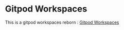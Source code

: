 # Gitpod Workspaces
This is a gitpod workspaces reborn : [Gitpod Workspaces](https://gitpod.io/#https://github.com/yaslnfrd/Gitpod-Workspaces)
